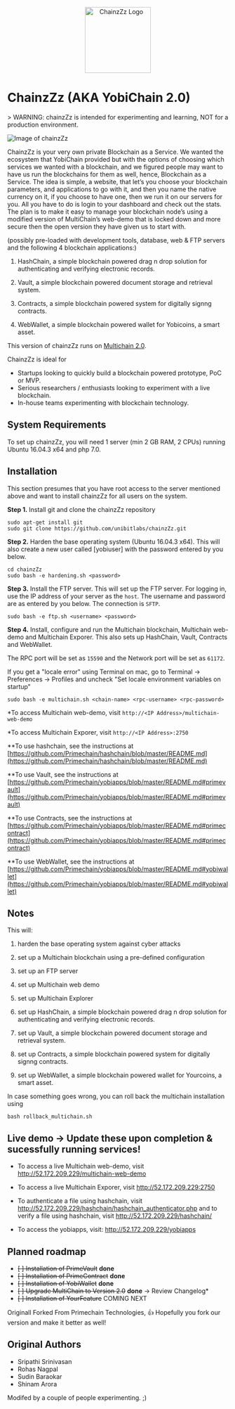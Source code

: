 <p align="center">
  <img src="https://image.ibb.co/bW18Fo/chainz_logo_small.jpg" width="150" title="ChainzZz Logo">


ChainzZz (AKA YobiChain 2.0)
=========
</p>
> WARNING: chainzZz is intended for experimenting and learning, NOT for a production environment.

![Image of chainzZz](https://image.ibb.co/bW18Fo/chainz_logo_small.jpg)

ChainzZz is your very own private Blockchain as a Service.
We wanted the ecosystem that YobiChain provided but with the options of choosing which services we wanted with a blockchain, and we figured people may want to have us run the blockchains for them as well, hence, Blockchain as a Service. 
The idea is simple, a website, that let’s you choose your blockchain parameters, and applications to go with it, and then you name the native currency on it, if you choose to have one, then we run it on our servers for you. All you have to do is login to your dashboard and check out the stats. The plan is to make it easy to manage your blockchain node’s using a modified version of MultiChain’s web-demo that is locked down and more secure then the open version they have given us to start with. 

(possibly pre-loaded with development tools, database, web & FTP servers and the following 4 blockchain applications:)

1. HashChain, a simple blockchain powered drag n drop solution for authenticating and verifying electronic records.

2. Vault, a simple blockchain powered document storage and retrieval system.

3. Contracts, a simple blockchain powered system for digitally signng contracts.

4. WebWallet, a simple blockchain powered wallet for Yobicoins, a smart asset.

 
This version of chainzZz runs on [Multichain 2.0](https://github.com/MultiChain).

ChainzZz is ideal for

* Startups looking to quickly build a blockchain powered prototype, PoC or MVP.
* Serious researchers / enthusiasts looking to experiment with a live blockchain.
* In-house teams experimenting with blockchain technology.


System Requirements
-------------------

To set up chainzZz, you will need 1 server (min 2 GB RAM, 2 CPUs) 
running Ubuntu 16.04.3 x64 and php 7.0. 


Installation
------------

This section presumes that you have root access to the server mentioned above and want to install chainzZz for all users on the system.

**Step 1.** Install git and clone the chainzZz repository

    sudo apt-get install git
    sudo git clone https://github.com/unibitlabs/chainzZz.git

**Step 2.** Harden the base operating system (Ubuntu 16.04.3 x64). This will also create a new user called [yobiuser] with the password entered by you below.

    cd chainzZz
    sudo bash -e hardening.sh <password>

**Step 3.** Install the FTP server. This will set up the FTP server. For logging in, use the IP address of your server as the `host`. The username and password are as entered by you below. The connection is `SFTP`.

    sudo bash -e ftp.sh <username> <password>


**Step 4.** Install, configure and run the Multichain blockchain, Multichain web-demo and Multichain Exporer. 
This also sets up HashChain, Vault, Contracts and WebWallet. 

The RPC port will be set as `15590` and the Network port will be set as `61172`. 

If you get a "locale error" using Terminal on mac, go to Terminal -> Preferences -> Profiles and uncheck "Set locale environment variables on startup"

    sudo bash -e multichain.sh <chain-name> <rpc-username> <rpc-password>
		
*To access Multichain web-demo, visit `http://<IP Address>/multichain-web-demo`

*To access Multichain Exporer, visit `http://<IP Address>:2750`

**To use hashchain, see the instructions at [https://github.com/Primechain/hashchain/blob/master/README.md](https://github.com/Primechain/hashchain/blob/master/README.md)

**To use Vault, see the instructions at [https://github.com/Primechain/yobiapps/blob/master/README.md#primevault](https://github.com/Primechain/yobiapps/blob/master/README.md#primevault)

**To use Contracts, see the instructions at [https://github.com/Primechain/yobiapps/blob/master/README.md#primecontract](https://github.com/Primechain/yobiapps/blob/master/README.md#primecontract)


**To use WebWallet, see the instructions at [https://github.com/Primechain/yobiapps/blob/master/README.md#yobiwallet](https://github.com/Primechain/yobiapps/blob/master/README.md#yobiwallet)


Notes
-----

This will:
1. harden the base operating system against cyber attacks

2. set up a Multichain blockchain using a pre-defined configuration

3. set up an FTP server

4. set up Multichain web demo

5. set up Multichain Explorer

6. set up HashChain, a simple blockchain powered drag n drop solution for authenticating and verifying electronic records.

7. set up Vault, a simple blockchain powered document storage and retrieval system.

8. set up Contracts, a simple blockchain powered system for digitally signng contracts.

9. set up WebWallet, a simple blockchain powered wallet for Yourcoins, a smart asset.

In case something goes wrong, you can roll back the multichain installation using

    bash rollback_multichain.sh 



Live demo → Update these upon completion & sucessfully running services!
---------
* To access a live Multichain web-demo, visit http://52.172.209.229/multichain-web-demo

* To access a live Multichain Exporer, visit http://52.172.209.229:2750

* To authenticate a file using hashchain, visit http://52.172.209.229/hashchain/hashchain_authenticator.php 
and to verify a file using hashchain, visit http://52.172.209.229/hashchain/

* To access the yobiapps, visit: http://52.172.209.229/yobiapps


Planned roadmap
-----
+ ~~[ ] Installation of PrimeVault~~ **done**
+ ~~[ ] Installation of PrimeContract~~ **done**
+ ~~[ ] Installation of YobiWallet~~ **done**
+ ~~[ ] Upgrade MultiChain to Version 2.0~~ **done** → Review Changelog*
+ ~~[ ] Installation of YourFeature~~ COMING NEXT


Originall Forked From Primechain Technologies, :thumbsup:
Hopefully you fork our version and make it better as well!

Original Authors
-------------
* Sripathi Srinivasan
* Rohas Nagpal
* Sudin Baraokar
* Shinam Arora

Modifed by a couple of people experimenting. ;)
